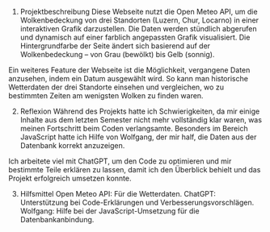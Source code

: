 1. Projektbeschreibung
Diese Webseite nutzt die Open Meteo API, um die Wolkenbedeckung von drei Standorten (Luzern, Chur, Locarno) in einer interaktiven Grafik darzustellen. Die Daten werden stündlich abgerufen und dynamisch auf einer farblich angepassten Grafik visualisiert. Die Hintergrundfarbe der Seite ändert sich basierend auf der Wolkenbedeckung – von Grau (bewölkt) bis Gelb (sonnig).

Ein weiteres Feature der Webseite ist die Möglichkeit, vergangene Daten anzusehen, indem ein Datum ausgewählt wird. So kann man historische Wetterdaten der drei Standorte einsehen und vergleichen, wo zu bestimmten Zeiten am wenigsten Wolken zu finden waren.

2. Reflexion
Während des Projekts hatte ich Schwierigkeiten, da mir einige Inhalte aus dem letzten Semester nicht mehr vollständig klar waren, was meinen Fortschritt beim Coden verlangsamte. Besonders im Bereich JavaScript hatte ich Hilfe von Wolfgang, der mir half, die Daten aus der Datenbank korrekt anzuzeigen.

Ich arbeitete viel mit ChatGPT, um den Code zu optimieren und mir bestimmte Teile erklären zu lassen, damit ich den Überblick behielt und das Projekt erfolgreich umsetzen konnte.

3. Hilfsmittel
Open Meteo API: Für die Wetterdaten.
ChatGPT: Unterstützung bei Code-Erklärungen und Verbesserungsvorschlägen.
Wolfgang: Hilfe bei der JavaScript-Umsetzung für die Datenbankanbindung. 
